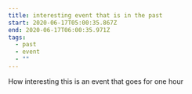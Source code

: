 ```yaml
---
title: interesting event that is in the past
start: 2020-06-17T05:00:35.867Z
end: 2020-06-17T06:00:35.971Z
tags:
  - past
  - event
  - ""
---
```

How interesting this is an event that goes for one hour